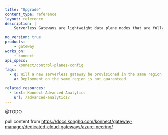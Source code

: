 ```yaml
---
title: "Upgrade"
content_type: reference
layout: reference
description: | 
    Serverless Gateways are lightweight data plane nodes that are fully managed by {{site.konnect_short_name}}.

no_version: true
products:
    - gateway
works_on:
    - konnect
api_specs:
    - konnect/control-planes-config
faqs:
  - q: Will a new serverless gateway be provisioned in the same region as {{site.konnect_short_name}}?
    a: Deployment on the same region is not guaranteed. 

related_resources:
  - text: Konnect Advanced Analytics
    url: /advanced-analytics/
---
```


@TODO

pull content from https://docs.konghq.com/konnect/gateway-manager/dedicated-cloud-gateways/azure-peering/
